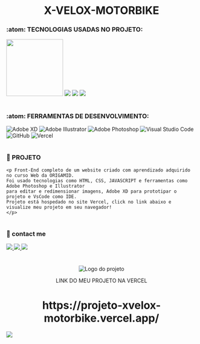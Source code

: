 <div align="center">
  <h1 align="center"> X-VELOX-MOTORBIKE </h1>
  </div>

### :atom: TECNOLOGIAS USADAS NO PROJETO:
<img src="https://github.com/luizjxcoder/X-VELOX_MOTORBIKE/blob/master/cadeira.png" width="150" height="150"/> <img src="https://img.shields.io/badge/HTML5-E34F26?style=for-the-badge&logo=html5&logoColor=white"> <img src="https://img.shields.io/badge/CSS3-1572B6?style=for-the-badge&logo=css3&logoColor=white"/> <img src="https://img.shields.io/badge/JavaScript-F7DF1E?style=for-the-badge&logo=javascript&logoColor=black"/>

#
### :atom: FERRAMENTAS DE DESENVOLVIMENTO:
![Adobe XD](https://img.shields.io/badge/Adobe%20XD-470137?style=for-the-badge&logo=Adobe%20XD&logoColor=#FF61F6)
![Adobe Illustrator](https://img.shields.io/badge/adobe%20illustrator-%23FF9A00.svg?style=for-the-badge&logo=adobe%20illustrator&logoColor=white)
![Adobe Photoshop](https://img.shields.io/badge/adobe%20photoshop-%2331A8FF.svg?style=for-the-badge&logo=adobe%20photoshop&logoColor=white)
![Visual Studio Code](https://img.shields.io/badge/Visual%20Studio%20Code-0078d7.svg?style=for-the-badge&logo=visual-studio-code&logoColor=white)
![GitHub](https://img.shields.io/badge/github-%23121011.svg?style=for-the-badge&logo=github&logoColor=white)
![Vercel](https://img.shields.io/badge/vercel-%23000000.svg?style=for-the-badge&logo=vercel&logoColor=white)


#
### :triangular_ruler: PROJETO
```
<p Front-End completo de um website criado com aprendizado adquirido no curso Web da ORIGAMID.
Foi usado tecnologias como HTML, CSS, JAVASCRIPT e ferramentas como Adobe Photoshop e Illustrator
para editar e redimensionar imagens, Adobe XD para prototipar o projeto e VsCode como IDE.
Projeto está hospedado no site Vercel, click no link abaixo e visualize meu projeto em seu navegador!
</p>
```

#
### :email: contact me
<a href="https://contate.me/jxcoder"  alt="WhatsApp" target="_blank">
<img src="https://img.shields.io/badge/WhatsApp-25D366?style=for-the-badge&logo=whatsapp&logoColor=white"/>
</a>
<a href="mailto:jxcoder.dev@gmail.com" alt="Gmail" target="_blank">
<img src="https://img.shields.io/badge/Gmail-D14836?style=for-the-badge&logo=gmail&logoColor=white"/>
</a>
<a href="https://www.instagram.com/luizjangel/"  alt="Instagram" target="_blank">
<img src="https://img.shields.io/badge/Instagram-E4405F?style=for-the-badge&logo=instagram&logoColor=white"/>
</a>

#
<div align="center">
    <img alt="Logo do projeto" src="https://raw.githubusercontent.com/gdcmarinho/links-uteis/master/logo.png">
     <p>LINK DO MEU PROJETO NA VERCEL</p>
    <h1>https://projeto-xvelox-motorbike.vercel.app/</h1>
</div>

<img src="https://github.com/luizjxcoder/X-VELOX_MOTORBIKE/blob/master/motos-img/screenshot-projeto-xvelox1.png"/>
